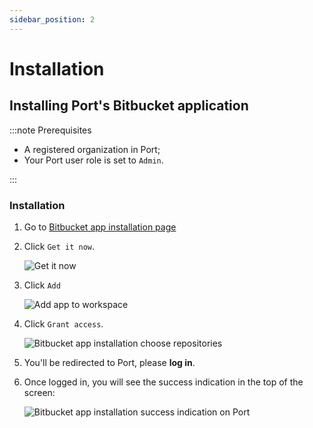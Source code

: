 ```yaml
---
sidebar_position: 2
---
```


# Installation

## Installing Port's Bitbucket application

:::note Prerequisites

- A registered organization in Port;
- Your Port user role is set to `Admin`.

:::

### Installation

<!-- 1. Go to the add-on management section of your workspace settings by going to the following URL: https://bitbucket.org/<mark>YOUR_WORKSPACE_NAME</mark>/workspace/settings/addon-management.

   :::info
   Remember to replace the highlighted section with your workspace name
   ::: -->

1. Go to [Bitbucket app installation page](https://marketplace.atlassian.com/apps/1229886/port-connector-for-bitbucket?hosting=cloud&tab=overview)

2. Click `Get it now`.

   ![Get it now](../../../../../static/img/integrations/bitbucket-app/BitbucketInstallationPage.png)

3. Click `Add`

   ![Add app to workspace](../../../../../static/img/integrations/bitbucket-app/AddAppToWorkspace.png)

4. Click `Grant access`.

   ![Bitbucket app installation choose repositories](../../../../../static/img/integrations/bitbucket-app/InstallAppRequestAccess.png)

5. You'll be redirected to Port, please **log in**.

6. Once logged in, you will see the success indication in the top of the screen:

   ![Bitbucket app installation success indication on Port](../../../../../static/img/integrations/bitbucket-app/BitbucketInstallationSuccess.png)
